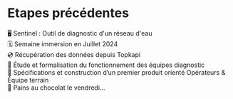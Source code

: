 
# Etapes précédentes

<div v-click class="py-2">  🖥️ Sentinel : Outil de diagnostic d'un réseau d'eau</div>
<div v-click class="py-2">  🗓️ Semaine immersion en Juillet 2024 </div>
<div v-click class="py-2">  💿 Récupération des données depuis Topkapi</div>
<div v-click class="py-2">  🔎 Étude et formalisation du fonctionnement des équipes diagnostic</div>
<div v-click class="py-2">  🚧 Spécifications et construction d’un premier produit orienté Opérateurs & Équipe terrain</div>
<div v-click class="py-2">  🥐 Pains au chocolat le vendredi...</div>

